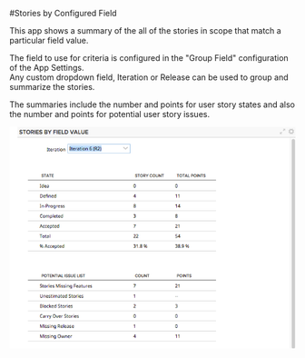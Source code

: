 #Stories by Configured Field

This app shows a summary of the all of the stories in scope that match a particular field value.  

The field to use for criteria is configured in the "Group Field" configuration of the App Settings.  
Any custom dropdown field, Iteration or Release can be used to group and summarize the stories.  

The summaries include the number and points for user story states and also the number and points for 
potential user story issues.  

![ScreenShot](/images/stories-by-field.png)